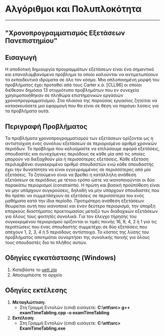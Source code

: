 #  **Αλγόριθμοι και Πολυπλοκότητα**
______________________________________
## **"Χρονοπρογραμματισμός Εξετάσεων Πανεπιστημίου"**

## Εισαγωγή
Η αποδοτική δημιουργία προγραμμάτων εξετάσεων είναι ένα σημαντικό και επαναλαμβανόμενο πρόβλημα το οποίο καλούνται να αντιμετωπίσουν τα εκπαιδευτικά ιδρύματα σε όλο τον κόσμο. Μια απλοποιημένη μορφή του προβλήματος έχει προταθεί από τους Carter κ.ά. [CLL96] οι οποίοι διέθεσαν δημόσια 13 στιγμιότυπα προβλημάτων που εν συνεχεία χρησιμοποιήθηκαν σε πληθώρα επιστημονικών εργασιών χρονοπρογραμματισμού. Στα πλαίσια της παρούσας εργασίας ζητείται να κατασκευάσετε μια εφαρμογή που θα είναι σε θέση να παράγει λύσεις για τα προβλήματα αυτά.

## Περιγραφή Προβλήματος
Τα προβλήματα χρονοπρογραμματισμού των εξετάσεων ορίζονται ως η αντιστοίχιση ενός συνόλου εξετάσεων σε περιορισμένο αριθμό χρονικών περιόδων. Το πρόβλημα που καλούμαστε να επιλύσουμε αφορά εξετάσεις, σπουδαστές και συνεχόμενες περιόδους σε κάθε μία από τις οποίες μπορούν να διεξαχθούν μία ή περισσότερες εξετάσεις. Κάθε εξέταση περιλαμβάνει συγκεκριμένο αριθμό σπουδαστών ενώ κάθε σπουδαστής έχει την δυνατότητα να είναι εγγεγραμμένος σε περισσότερες από μία εξετάσεις.  Το ζητούμενο είναι να βρεθεί η κατάλληλη ανάθεση εξετάσεων σε περιόδους με τέτοιο τρόπο  ώστε να ικανοποιούνται οι δύο παρακάτω περιορισμοί (constraints). Η πρώτη και βασική προϋπόθεση είναι να μην υπάρχουν συγκρούσεις, δηλαδή να μην υπάρχουν σπουδαστές που θα πρέπει να συμμετάσχουν σε εξετάσεις σε περισσότερα του ενός μαθήματα κατά την ίδια περίοδο. Προτιμότερη ανάθεση εξετάσεων θεωρείται αυτή που ικανοποιεί και έναν δεύτερο περιορισμό, την ύπαρξη επαρκούς διαστήματος προετοιμασίας μεταξύ των διαδοχικών εξετάσεων για όλους τους φοιτητές συνολικά. Για τον έλεγχο τήρησης του συγκεκριμένου περιορισμού ορίζονται οι τιμές ποινής 16, 8, 4, 2 ή 1 για τις περιπτώσεις που ένας σπουδαστής συμμετέχει σε δύο εξετάσεις που απέχουν 1, 2, 3, 4 ή 5 περιόδους αντίστοιχα. Το κόστος της λύσης του προβλήματος αποτιμάται συναρτήσει της  συνολικής ποινής για όλους τους σπουδαστές δια το πλήθος αυτών.




## Οδηγίες εγκατάστασης (Windows)
1. Κατεβάστε το [uett.zip](http://)
2. Αποσυμπιέστε το αρχείο

## Οδηγίες εκτέλεσης
1. **Μεταγλώττιση:**
   * Στη Γραμμή Εντολών (cmd) εισάγετε: **C:\ett\src> g++ examTimeTabling.cpp -o examTimeTabling**
2. **Εκτέλεση:**
    * Στη Γραμμή Εντολών (cmd) εισάγετε: **C:\ett\src> ExamTimeTabling.exe**

